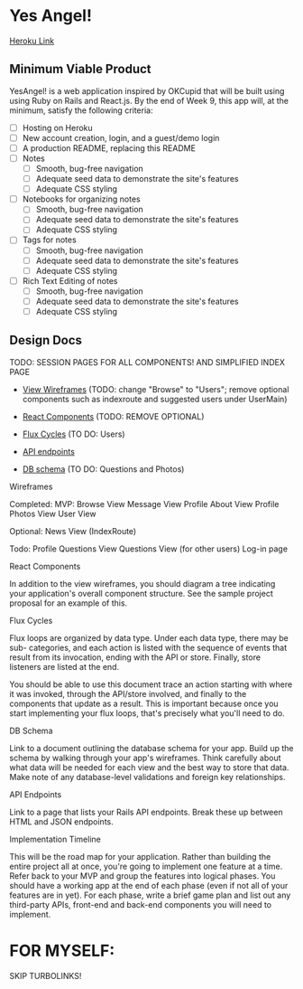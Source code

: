 # Yes Angel!

[Heroku Link][heroku]

[heroku]: https://yesangel.herokuapp.com/

## Minimum Viable Product

YesAngel! is a web application inspired by OKCupid that will be built using using Ruby on
Rails and React.js. By the end of Week 9, this app will, at the minimum, satisfy the
following criteria:

- [ ] Hosting on Heroku
- [ ] New account creation, login, and a guest/demo login
- [ ] A production README, replacing this README
- [ ] Notes
  - [ ] Smooth, bug-free navigation
  - [ ] Adequate seed data to demonstrate the site's features
  - [ ] Adequate CSS styling
- [ ] Notebooks for organizing notes
  - [ ] Smooth, bug-free navigation
  - [ ] Adequate seed data to demonstrate the site's features
  - [ ] Adequate CSS styling
- [ ] Tags for notes
  - [ ] Smooth, bug-free navigation
  - [ ] Adequate seed data to demonstrate the site's features
  - [ ] Adequate CSS styling
- [ ] Rich Text Editing of notes
  - [ ] Smooth, bug-free navigation
  - [ ] Adequate seed data to demonstrate the site's features
  - [ ] Adequate CSS styling

## Design Docs
TODO: SESSION PAGES FOR ALL COMPONENTS!
AND SIMPLIFIED INDEX PAGE
* [View Wireframes][views]
  (TODO: change "Browse" to "Users"; remove optional components such
  as indexroute and suggested users under UserMain)
* [React Components][components]
  (TODO: REMOVE OPTIONAL)
* [Flux Cycles][flux-cycles]
  (TO DO: Users)
* [API endpoints][api-endpoints]

* [DB schema][schema]
  (TO DO: Questions and Photos)

[views]: docs/views.md
[components]: docs/components.md
[flux-cycles]: docs/flux-cycles.md
[api-endpoints]: docs/api-endpoints.md
[schema]: docs/schema.md

Wireframes

Completed:
MVP:
  Browse View
  Message View
  Profile About View
  Profile Photos View
  User View

Optional: News View (IndexRoute)

Todo:
  Profile Questions View
  Questions View (for other users)
  Log-in page

React Components

In addition to the view wireframes, you should diagram a tree indicating your application's overall component structure.
 See the sample project proposal for an example of this.

Flux Cycles

Flux loops are organized by data type. Under each data type, there may be sub- categories,
and each action is listed with the sequence of events that result from its invocation, ending with the API or store.
Finally, store listeners are listed at the end.

You should be able to use this document trace an action starting with where it was invoked,
through the API/store involved, and finally to the components that update as a result.
This is important because once you start implementing your flux loops, that's precisely what you'll need to do.

DB Schema

Link to a document outlining the database schema for your app. Build up the schema by walking through your app's wireframes.
Think carefully about what data will be needed for each view and the best way to store that data.
Make note of any database-level validations and foreign key relationships.

API Endpoints

Link to a page that lists your Rails API endpoints. Break these up between HTML and JSON endpoints.

Implementation Timeline

This will be the road map for your application. Rather than building the entire project all at once,
you're going to implement one feature at a time. Refer back to your MVP and group the features into logical phases.
You should have a working app at the end of each phase (even if not all of your features are in yet).
For each phase, write a brief game plan and list out any third-party APIs, front-end and back-end components you will need to implement.




# FOR MYSELF:
SKIP TURBOLINKS!
